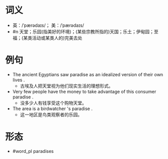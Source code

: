# 词义
- 英：/ˈpærədaɪs/； 美：/ˈpærədaɪs/
- #n 天堂；乐园(指美好的环境)；(某些宗教所指的)天国；乐土；伊甸园；至福；(某类活动或某类人的)完美去处
# 例句
- The ancient Egyptians saw paradise as an idealized version of their own lives .
	- 古埃及人把天堂视为他们现实生活的理想形式。
- Very few people have the money to take advantage of this consumer paradise .
	- 没多少人有钱享受这个购物天堂。
- The area is a birdwatcher 's paradise .
	- 这一地区是鸟类观察者的乐园。
# 形态
- #word_pl paradises
